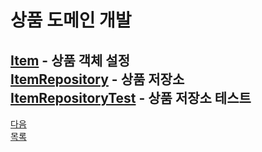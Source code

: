 # 상품 도메인 개발
[Item](../src/main/java/hello/itemservice/domain/item/Item.java) - 상품 객체 설정     
[ItemRepository](../src/main/java/hello/itemservice/domain/item/ItemRepository.java) - 상품 저장소   
[ItemRepositoryTest](../src/test/java/hello/itemservice/domain/item/ItemRepositoryTest.java) - 상품 저장소 테스트
---
[다음](7-4.md)     
[목록](../README.md)  
